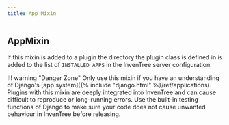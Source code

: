 ```yaml
---
title: App Mixin
---
```


## AppMixin

If this mixin is added to a plugin the directory the plugin class is defined in is added to the list of `INSTALLED_APPS` in the InvenTree server configuration.

!!! warning "Danger Zone"
    Only use this mixin if you have an understanding of Django's [app system]({% include "django.html" %}/ref/applications). Plugins with this mixin are deeply integrated into InvenTree and can cause difficult to reproduce or long-running errors. Use the built-in testing functions of Django to make sure your code does not cause unwanted behaviour in InvenTree before releasing.
